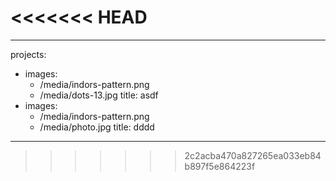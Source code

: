 <<<<<<< HEAD
=======
---
projects:
  - images:
      - /media/indors-pattern.png
      - /media/dots-13.jpg
    title: asdf
  - images:
      - /media/indors-pattern.png
      - /media/photo.jpg
    title: dddd
---

>>>>>>> 2c2acba470a827265ea033eb84b897f5e864223f
